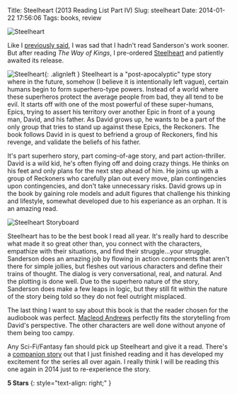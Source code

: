 Title: Steelheart (2013 Reading List Part IV)
Slug: steelheart
Date: 2014-01-22 17:56:06
Tags: books, review

![Steelheart]({filename}../static/images/2014/steelheart-title.jpg "Steelheart")

Like I [previously said][partIII], I was sad that I hadn't read Sanderson's 
work sooner.  But after reading _The Way of Kings_, I pre-ordered 
[Steelheart][] and patiently awaited its release.  

![Steelheart]({filename}../static/images/2014/steelheart.jpg "Steelheart"){: .alignleft }
Steelheart is a "post-apocalyptic" type story where in the future, somehow (I 
believe it is intentionally left vague), certain humans begin to form 
superhero-type powers.  Instead of a world where these superheros protect the 
average people from bad, they all tend to be evil.  It starts off with one of
the most powerful of these super-humans, Epics, trying to assert his territory 
over another Epic in front of a young man, David, and his father.  As David 
grows up, he wants to be a part of the only group that tries to stand up 
against these Epics, the Reckoners.  The book follows David in is quest to 
befriend a group of Reckoners, find his revenge, and validate the beliefs of 
his father.

It's part superhero story, part coming-of-age story, and part action-thriller. 
David is a wild kid, he's often flying off and doing crazy things.  He thinks 
on his feet and only plans for the next step ahead of him.  He joins up with a 
group of Reckoners who carefully plan out every move, plan contingencies upon 
contingencies, and don't take unnecessary risks.  David grows up in the book
by gaining role models and adult figures that challenge his thinking and
lifestyle, somewhat developed due to his experiance as an orphan.  It is an
amazing read.

![Steelheart Storyboard]({filename}../static/images/2014/steelheart-storyboard.jpg "Steelheart Storyboard")

Steelheart has to be the best book I read all year.  It's really hard to 
describe what made it so great other than, you connect with the characters, 
empathize with their situations, and find their struggle...your struggle. 
Sanderson does an amazing job by flowing in action components that aren't 
there for simple jollies, but fleshes out various characters and define their 
trains of thought.  The dialog is very conversational, real, and natural.  And 
the plotting is done well.  Due to the superhero nature of the story, 
Sanderson does make a few leaps in logic, but they still fit within the nature 
of the story being told so they do not feel outright misplaced.

The last thing I want to say about this book is that the reader chosen for the 
audiobook was perfect.  [Macleod Andrews][mandrews] perfectly fits the 
storytelling from David's perspective.  The other characters are well done 
without anyone of them being too campy.

Any Sci-Fi/Fantasy fan should pick up Steelheart and give it a read.   There's 
a [companion story][mitosis] out that I just finished reading and it has 
developed my excitement for the series all over again.  I really think I will 
be reading this one again in 2014 just to re-experience the story.

**5 Stars**
{: style="text-align: right;" }

[partIII]: {filename}./2013-reading-list-part-iii.md
[Steelheart]: http://www.amazon.com/gp/product/B00ARHAAZ6/ref=as_li_ss_il?ie=UTF8&camp=1789&creative=390957&creativeASIN=B00ARHAAZ6&linkCode=as2&tag=traeblain-20
[mitosis]: http://www.amazon.com/gp/product/B00GQAMAK6/ref=as_li_ss_il?ie=UTF8&camp=1789&creative=390957&creativeASIN=B00GQAMAK6&linkCode=as2&tag=traeblain-20
[mandrews]: https://www.goodreads.com/author/show/2962128.MacLeod_Andrews
